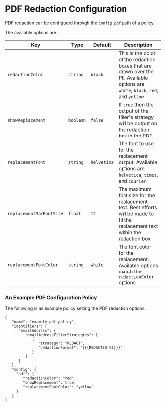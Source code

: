# PDF Redaction Configuration

PDF redaction can be configured through the `config.pdf` path of a policy.

The available options are:

| Key                      | Type      | Default     | Description                                                                                                                       |
|--------------------------|-----------|-------------|-----------------------------------------------------------------------------------------------------------------------------------|
| `redactionColor`         | `string`  | `black`     | This is the color of the redaction boxes that are drawn over the PII. Available options are `white`, `black`, `red`, and `yellow` |
| `showReplacement`        | `boolean` | `false`     | If `true` then the output of the filter's strategy will be output on the redaction box in the PDF                                 |
| `replacementFont`        | `string`  | `helvetica` | The font to use for the replacement output. Available options are `helvetica`, `times`, and `courier`                             |
| `replacementMaxFontSize` | `float`   | `12`        | The maximum font size for the replacement text. Best efforts will be made to fit the replacement text within the redaction box    |
| `replacementFontColor`   | `string`  | `white`     | The font color for the replacement. Available options match the `redactionColor` options                                          |

### An Example PDF Configuration Policy

The following is an example policy setting the PDF redaction options.

```
{
   "name": "example-pdf-policy",
   "identifiers": {
      "emailAddress": {
         "emailAddressFilterStrategies": [
            {
               "strategy": "REDACT",
               "redactionFormat": "{{{REDACTED-%t}}}"
            }
         ]
      }
   },
   "config": {
     "pdf": {
        "redactionColor": "red",
        "showReplacement": true,
        "replacementFontColor": "yellow"
     }
   }
}
```
